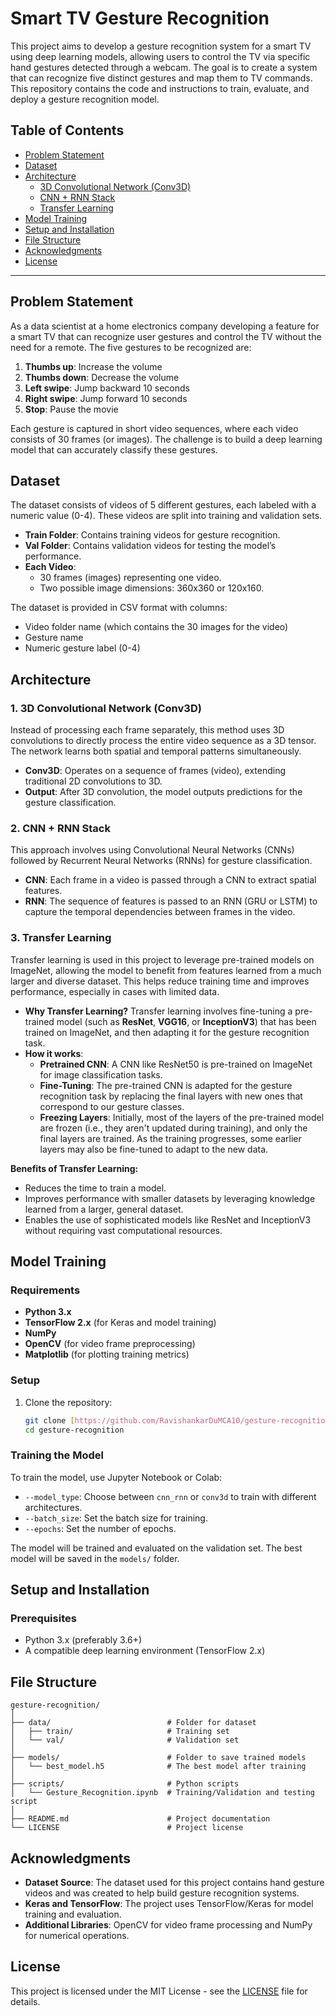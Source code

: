 # Smart TV Gesture Recognition

This project aims to develop a gesture recognition system for a smart TV using deep learning models, allowing users to control the TV via specific hand gestures detected through a webcam. The goal is to create a system that can recognize five distinct gestures and map them to TV commands. This repository contains the code and instructions to train, evaluate, and deploy a gesture recognition model.

## Table of Contents
- [Problem Statement](#problem-statement)
- [Dataset](#dataset)
- [Architecture](#architecture)
  - [3D Convolutional Network (Conv3D)](#3d-convolutional-network-conv3d)
  - [CNN + RNN Stack](#cnn--rnn-stack)
  - [Transfer Learning](#transfer-learning)
- [Model Training](#model-training)
- [Setup and Installation](#setup-and-installation)
- [File Structure](#file-structure)
- [Acknowledgments](#acknowledgments)
- [License](#license)

---

## Problem Statement

As a data scientist at a home electronics company developing a feature for a smart TV that can recognize user gestures and control the TV without the need for a remote. The five gestures to be recognized are:

1. **Thumbs up**: Increase the volume
2. **Thumbs down**: Decrease the volume
3. **Left swipe**: Jump backward 10 seconds
4. **Right swipe**: Jump forward 10 seconds
5. **Stop**: Pause the movie

Each gesture is captured in short video sequences, where each video consists of 30 frames (or images). The challenge is to build a deep learning model that can accurately classify these gestures.

## Dataset

The dataset consists of videos of 5 different gestures, each labeled with a numeric value (0-4). These videos are split into training and validation sets.

- **Train Folder**: Contains training videos for gesture recognition.
- **Val Folder**: Contains validation videos for testing the model’s performance.
- **Each Video**: 
  - 30 frames (images) representing one video.
  - Two possible image dimensions: 360x360 or 120x160.

The dataset is provided in CSV format with columns:
- Video folder name (which contains the 30 images for the video)
- Gesture name
- Numeric gesture label (0-4)

## Architecture

### 1. **3D Convolutional Network (Conv3D)**

Instead of processing each frame separately, this method uses 3D convolutions to directly process the entire video sequence as a 3D tensor. The network learns both spatial and temporal patterns simultaneously.

- **Conv3D**: Operates on a sequence of frames (video), extending traditional 2D convolutions to 3D.
- **Output**: After 3D convolution, the model outputs predictions for the gesture classification.

### 2. **CNN + RNN Stack**

This approach involves using Convolutional Neural Networks (CNNs) followed by Recurrent Neural Networks (RNNs) for gesture classification.

- **CNN**: Each frame in a video is passed through a CNN to extract spatial features.
- **RNN**: The sequence of features is passed to an RNN (GRU or LSTM) to capture the temporal dependencies between frames in the video.


### 3. **Transfer Learning**

Transfer learning is used in this project to leverage pre-trained models on ImageNet, allowing the model to benefit from features learned from a much larger and diverse dataset. This helps reduce training time and improves performance, especially in cases with limited data.

- **Why Transfer Learning?** Transfer learning involves fine-tuning a pre-trained model (such as **ResNet**, **VGG16**, or **InceptionV3**) that has been trained on ImageNet, and then adapting it for the gesture recognition task.
- **How it works**: 
  - **Pretrained CNN**: A CNN like ResNet50 is pre-trained on ImageNet for image classification tasks.
  - **Fine-Tuning**: The pre-trained CNN is adapted for the gesture recognition task by replacing the final layers with new ones that correspond to our gesture classes.
  - **Freezing Layers**: Initially, most of the layers of the pre-trained model are frozen (i.e., they aren't updated during training), and only the final layers are trained. As the training progresses, some earlier layers may also be fine-tuned to adapt to the new data.
<!---
#### Implementation of Transfer Learning:
```python
from tensorflow.keras.applications import ResNet50
from tensorflow.keras.layers import Dense, GlobalAveragePooling2D
from tensorflow.keras.models import Model

# Load the pre-trained ResNet50 model, excluding the final dense layers
base_model = ResNet50(weights='imagenet', include_top=False, input_shape=(224, 224, 3))

# Freeze all layers of the base model
for layer in base_model.layers:
    layer.trainable = False

# Add custom layers on top
x = base_model.output
x = GlobalAveragePooling2D()(x)  # Pooling to reduce the spatial dimensions
x = Dense(1024, activation='relu')(x)
x = Dense(5, activation='softmax')(x)  # 5 classes for gesture recognition

# Define the full model
model = Model(inputs=base_model.input, outputs=x)

# Compile the model
model.compile(optimizer='adam', loss='categorical_crossentropy', metrics=['accuracy'])
```
-->
**Benefits of Transfer Learning:**
- Reduces the time to train a model.
- Improves performance with smaller datasets by leveraging knowledge learned from a larger, general dataset.
- Enables the use of sophisticated models like ResNet and InceptionV3 without requiring vast computational resources.
## Model Training

### Requirements

- **Python 3.x**
- **TensorFlow 2.x** (for Keras and model training)
- **NumPy**
- **OpenCV** (for video frame preprocessing)
- **Matplotlib** (for plotting training metrics)

### Setup

1. Clone the repository:
   ```bash
   git clone [https://github.com/RavishankarDuMCA10/gesture-recognition.git]
   cd gesture-recognition
   ```

### Training the Model

To train the model, use Jupyter Notebook or Colab:

- `--model_type`: Choose between `cnn_rnn` or `conv3d` to train with different architectures.
- `--batch_size`: Set the batch size for training.
- `--epochs`: Set the number of epochs.

The model will be trained and evaluated on the validation set. The best model will be saved in the `models/` folder.

## Setup and Installation

### Prerequisites

- Python 3.x (preferably 3.6+)
- A compatible deep learning environment (TensorFlow 2.x)

## File Structure

```plaintext
gesture-recognition/
│
├── data/                          # Folder for dataset
│   ├── train/                     # Training set
│   └── val/                       # Validation set
│
├── models/                        # Folder to save trained models
│   └── best_model.h5              # The best model after training
│
├── scripts/                       # Python scripts
│   └── Gesture_Recognition.ipynb  # Training/Validation and testing script
│   
├── README.md                      # Project documentation
└── LICENSE                        # Project license
```

## Acknowledgments

- **Dataset Source**: The dataset used for this project contains hand gesture videos and was created to help build gesture recognition systems.
- **Keras and TensorFlow**: The project uses TensorFlow/Keras for model training and evaluation.
- **Additional Libraries**: OpenCV for video frame processing and NumPy for numerical operations.

## License

This project is licensed under the MIT License - see the [LICENSE](LICENSE) file for details.
